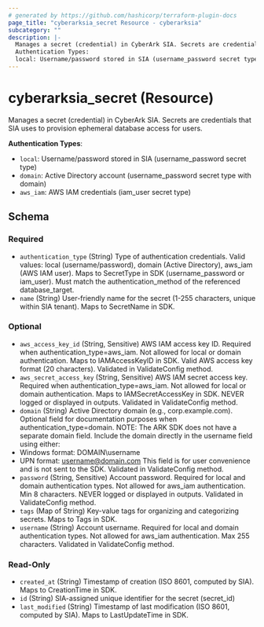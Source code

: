 ```yaml
---
# generated by https://github.com/hashicorp/terraform-plugin-docs
page_title: "cyberarksia_secret Resource - cyberarksia"
subcategory: ""
description: |-
  Manages a secret (credential) in CyberArk SIA. Secrets are credentials that SIA uses to provision ephemeral database access for users.
  Authentication Types:
  local: Username/password stored in SIA (username_password secret type)domain: Active Directory account (username_password secret type with domain)aws_iam: AWS IAM credentials (iam_user secret type)
---
```


# cyberarksia_secret (Resource)

Manages a secret (credential) in CyberArk SIA. Secrets are credentials that SIA uses to provision ephemeral database access for users.

**Authentication Types**:
- `local`: Username/password stored in SIA (username_password secret type)
- `domain`: Active Directory account (username_password secret type with domain)
- `aws_iam`: AWS IAM credentials (iam_user secret type)



<!-- schema generated by tfplugindocs -->
## Schema

### Required

- `authentication_type` (String) Type of authentication credentials. Valid values: local (username/password), domain (Active Directory), aws_iam (AWS IAM user). Maps to SecretType in SDK (username_password or iam_user). Must match the authentication_method of the referenced database_target.
- `name` (String) User-friendly name for the secret (1-255 characters, unique within SIA tenant). Maps to SecretName in SDK.

### Optional

- `aws_access_key_id` (String, Sensitive) AWS IAM access key ID. Required when authentication_type=aws_iam. Not allowed for local or domain authentication. Maps to IAMAccessKeyID in SDK. Valid AWS access key format (20 characters). Validated in ValidateConfig method.
- `aws_secret_access_key` (String, Sensitive) AWS IAM secret access key. Required when authentication_type=aws_iam. Not allowed for local or domain authentication. Maps to IAMSecretAccessKey in SDK. NEVER logged or displayed in outputs. Validated in ValidateConfig method.
- `domain` (String) Active Directory domain (e.g., corp.example.com). Optional field for documentation purposes when authentication_type=domain. NOTE: The ARK SDK does not have a separate domain field. Include the domain directly in the username field using either:
- Windows format: DOMAIN\username
- UPN format: username@domain.com
This field is for user convenience and is not sent to the SDK. Validated in ValidateConfig method.
- `password` (String, Sensitive) Account password. Required for local and domain authentication types. Not allowed for aws_iam authentication. Min 8 characters. NEVER logged or displayed in outputs. Validated in ValidateConfig method.
- `tags` (Map of String) Key-value tags for organizing and categorizing secrets. Maps to Tags in SDK.
- `username` (String) Account username. Required for local and domain authentication types. Not allowed for aws_iam authentication. Max 255 characters. Validated in ValidateConfig method.

### Read-Only

- `created_at` (String) Timestamp of creation (ISO 8601, computed by SIA). Maps to CreationTime in SDK.
- `id` (String) SIA-assigned unique identifier for the secret (secret_id)
- `last_modified` (String) Timestamp of last modification (ISO 8601, computed by SIA). Maps to LastUpdateTime in SDK.
